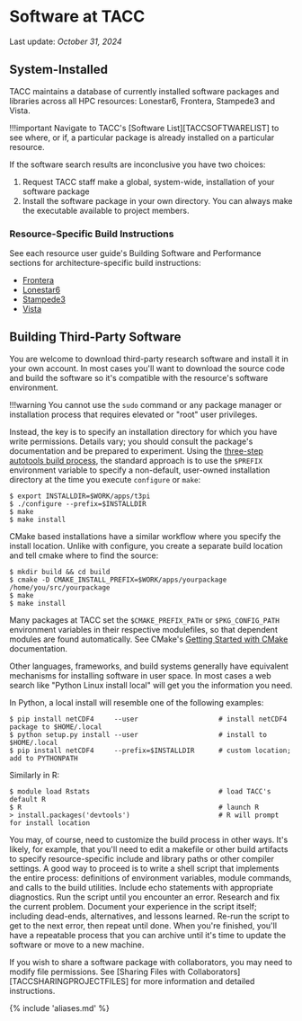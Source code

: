 # Software at TACC
Last update: *October 31, 2024*

## System-Installed 

TACC maintains a database of currently installed software packages and libraries across all HPC resources: Lonestar6, Frontera, Stampede3 and Vista.  	

!!!important
	Navigate to TACC's [Software List][TACCSOFTWARELIST] to see where, or if, a particular package is already installed on a particular resource.

If the software search results are inconclusive you have two choices:

1. Request TACC staff make a global, system-wide, installation of your software package
1. Install the software package in your own directory.  You can always make the executable available to project members.


### Resource-Specific Build Instructions

See each resource user guide's Building Software and Performance sections for architecture-specific build instructions:

* [Frontera](../hpc/frontera#building)
* [Lonestar6](../hpc/lonestar6#building)
* [Stampede3](../hpc/stampede3#building)
* [Vista](../hpc/vista#building)


## Building Third-Party Software

You are welcome to download third-party research software and install it in your own account. In most cases you'll want to download the source code and build the software so it's compatible with the resource's software environment.

!!!warning
	You cannot use the `sudo` command or any package manager or installation process that requires elevated or "root" user privileges.

Instead, the key is to specify an installation directory for which you have write permissions. Details vary; you should consult the package's documentation and be prepared to experiment. Using the [three-step autotools build process](https://www.gnu.org/software/automake/manual/html_node/Autotools-Introduction.html), the standard approach is to use the `$PREFIX` environment variable to specify a non-default, user-owned installation directory at the time you execute `configure` or `make`:

```cmd-line
$ export INSTALLDIR=$WORK/apps/t3pi
$ ./configure --prefix=$INSTALLDIR
$ make
$ make install
```

CMake based installations have a similar workflow where you specify the install location. Unlike with configure, you create a separate build location and tell cmake where to find the source:

```cmd-line
$ mkdir build && cd build
$ cmake -D CMAKE_INSTALL_PREFIX=$WORK/apps/yourpackage /home/you/src/yourpackage
$ make
$ make install
```

Many packages at TACC set the `$CMAKE_PREFIX_PATH` or `$PKG_CONFIG_PATH` environment variables in their respective modulefiles, so that dependent modules are found automatically.  See CMake's [Getting Started with CMake](https://cmake.org/getting-started/) documentation.  

Other languages, frameworks, and build systems generally have equivalent mechanisms for installing software in user space. In most cases a web search like "Python Linux install local" will get you the information you need.

In Python, a local install will resemble one of the following examples:

```cmd-line
$ pip install netCDF4     --user                    # install netCDF4 package to $HOME/.local
$ python setup.py install --user                    # install to $HOME/.local
$ pip install netCDF4     --prefix=$INSTALLDIR      # custom location; add to PYTHONPATH
```

Similarly in R:

```cmd-line
$ module load Rstats                                # load TACC's default R
$ R                                                 # launch R
> install.packages('devtools')                      # R will prompt for install location
```

You may, of course, need to customize the build process in other ways. It's likely, for example, that you'll need to edit a makefile or other build artifacts to specify resource-specific include and library paths or other compiler settings. A good way to proceed is to write a shell script that implements the entire process: definitions of environment variables, module commands, and calls to the build utilities. Include echo statements with appropriate diagnostics. Run the script until you encounter an error. Research and fix the current problem. Document your experience in the script itself; including dead-ends, alternatives, and lessons learned. Re-run the script to get to the next error, then repeat until done. When you're finished, you'll have a repeatable process that you can archive until it's time to update the software or move to a new machine.

If you wish to share a software package with collaborators, you may need to modify file permissions. See [Sharing Files with Collaborators][TACCSHARINGPROJECTFILES] for more information and detailed instructions.


{% include 'aliases.md' %}

<!--
!!! tip 
	On occasion you'll see installation documentation mention the need for `sudo`, but in almost all cases that is because the assumption is that the installation is intended to be across the entire machine. Instead, for the packages and/or dependencies the process would be the same: import/transfer source materials, extract, and build. 

!!!tip
	All software package management at TACC is done with the [TACC's Lmod tool][TACCLMOD].

-->
